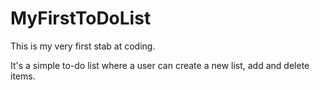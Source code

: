 # MyFirstToDoList

This is my very first stab at coding.

It's a simple to-do list where a user can create a new list, add and delete items.
